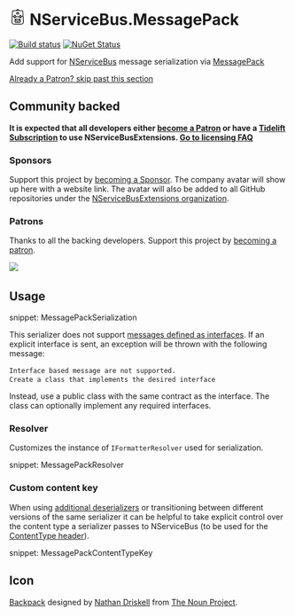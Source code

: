 # <img src="/src/icon.png" height="30px"> NServiceBus.MessagePack

[![Build status](https://ci.appveyor.com/api/projects/status/qxwrielc2o0iyn8a/branch/master?svg=true)](https://ci.appveyor.com/project/SimonCropp/nservicebus-MessagePack)
[![NuGet Status](https://img.shields.io/nuget/v/NServiceBus.MessagePack.svg)](https://www.nuget.org/packages/NServiceBus.MessagePack/)

Add support for [NServiceBus](https://docs.particular.net/nservicebus/) message serialization via [MessagePack](https://github.com/neuecc/MessagePack-CSharp/)

<!--- StartOpenCollectiveBackers -->

[Already a Patron? skip past this section](#endofbacking)


## Community backed

**It is expected that all developers either [become a Patron](https://opencollective.com/nservicebusextensions/contribute/patron-6976) or have a [Tidelift Subscription](#support-via-tidelift) to use NServiceBusExtensions. [Go to licensing FAQ](https://github.com/NServiceBusExtensions/Home/#licensingpatron-faq)**


### Sponsors

Support this project by [becoming a Sponsor](https://opencollective.com/nservicebusextensions/contribute/sponsor-6972). The company avatar will show up here with a website link. The avatar will also be added to all GitHub repositories under the [NServiceBusExtensions organization](https://github.com/NServiceBusExtensions).


### Patrons

Thanks to all the backing developers. Support this project by [becoming a patron](https://opencollective.com/nservicebusextensions/contribute/patron-6976).

<img src="https://opencollective.com/nservicebusextensions/tiers/patron.svg?width=890&avatarHeight=60&button=false">

<a href="#" id="endofbacking"></a>

<!--- EndOpenCollectiveBackers -->


## Usage

snippet: MessagePackSerialization

This serializer does not support [messages defined as interfaces](https://docs.particular.net/nservicebus/messaging/messages-as-interfaces). If an explicit interface is sent, an exception will be thrown with the following message:

```
Interface based message are not supported.
Create a class that implements the desired interface
```

Instead, use a public class with the same contract as the interface. The class can optionally implement any required interfaces.


### Resolver

Customizes the instance of `IFormatterResolver` used for serialization.

snippet: MessagePackResolver


### Custom content key

When using [additional deserializers](https://docs.particular.net/nservicebus/serialization/#specifying-additional-deserializers) or transitioning between different versions of the same serializer it can be helpful to take explicit control over the content type a serializer passes to NServiceBus (to be used for the [ContentType header](https://docs.particular.net/nservicebus/messaging/headers#serialization-headers-nservicebus-contenttype)).

snippet: MessagePackContentTypeKey


## Icon

[Backpack](https://thenounproject.com/term/backpack/75402/) designed by [Nathan Driskell](https://thenounproject.com/driskell/) from [The Noun Project](https://thenounproject.com).